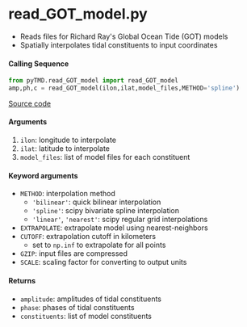 read_GOT_model.py
=================

- Reads files for Richard Ray's Global Ocean Tide (GOT) models
- Spatially interpolates tidal constituents to input coordinates

#### Calling Sequence
```python
from pyTMD.read_GOT_model import read_GOT_model
amp,ph,c = read_GOT_model(ilon,ilat,model_files,METHOD='spline')
```
[Source code](https://github.com/tsutterley/pyTMD/blob/main/pyTMD/read_GOT_model.py)

#### Arguments
1. `ilon`: longitude to interpolate
2. `ilat`: latitude to interpolate
3. `model_files`: list of model files for each constituent

#### Keyword arguments
- `METHOD`: interpolation method
   * `'bilinear'`: quick bilinear interpolation
   * `'spline'`: scipy bivariate spline interpolation
   * `'linear'`, `'nearest'`: scipy regular grid interpolations
- `EXTRAPOLATE`: extrapolate model using nearest-neighbors
- `CUTOFF`: extrapolation cutoff in kilometers
   * set to `np.inf` to extrapolate for all points
- `GZIP`: input files are compressed
- `SCALE`: scaling factor for converting to output units

#### Returns
- `amplitude`: amplitudes of tidal constituents
- `phase`: phases of tidal constituents
- `constituents`: list of model constituents
